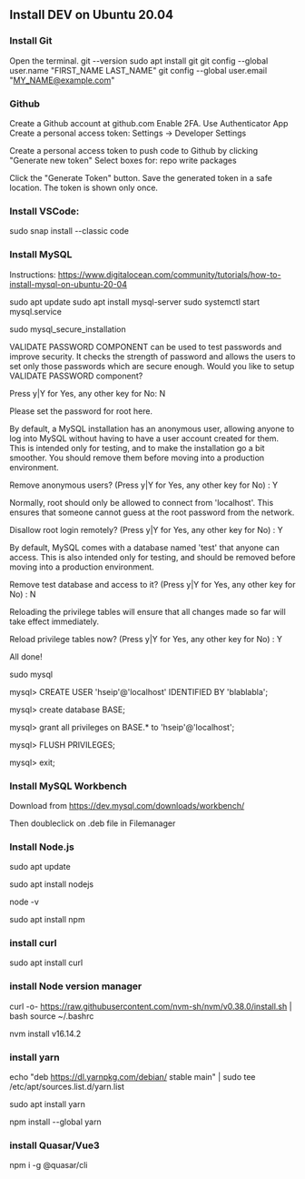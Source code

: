 ## Install DEV on Ubuntu 20.04
### Install Git
Open the terminal.
git --version
sudo apt install git
git config --global user.name "FIRST_NAME LAST_NAME"
git config --global user.email "MY_NAME@example.com"

### Github
Create a Github account at github.com
Enable 2FA. Use Authenticator App
Create a personal access token:
Settings -> Developer Settings

Create a personal access token to push code to Github by clicking "Generate new token"
Select boxes for:
repo
write packages

Click the "Generate Token" button. Save the generated token in a safe location. The token is shown only once.


### Install VSCode:
sudo snap install --classic code



### Install MySQL
Instructions: https://www.digitalocean.com/community/tutorials/how-to-install-mysql-on-ubuntu-20-04


sudo apt update
sudo apt install mysql-server
sudo systemctl start mysql.service

sudo mysql_secure_installation

VALIDATE PASSWORD COMPONENT can be used to test passwords
and improve security. It checks the strength of password
and allows the users to set only those passwords which are
secure enough. Would you like to setup VALIDATE PASSWORD component?

Press y|Y for Yes, any other key for No: N


Please set the password for root here.



By default, a MySQL installation has an anonymous user,
allowing anyone to log into MySQL without having to have
a user account created for them. This is intended only for
testing, and to make the installation go a bit smoother.
You should remove them before moving into a production
environment.

Remove anonymous users? (Press y|Y for Yes, any other key for No) : Y


Normally, root should only be allowed to connect from
'localhost'. This ensures that someone cannot guess at
the root password from the network.

Disallow root login remotely? (Press y|Y for Yes, any other key for No) : Y


By default, MySQL comes with a database named 'test' that
anyone can access. This is also intended only for testing,
and should be removed before moving into a production
environment.

Remove test database and access to it? (Press y|Y for Yes, any other key for No) : N

Reloading the privilege tables will ensure that all changes
made so far will take effect immediately.

Reload privilege tables now? (Press y|Y for Yes, any other key for No) : Y

All done! 



sudo mysql


mysql> CREATE USER 'hseip'@'localhost' IDENTIFIED BY 'blablabla';

mysql> create database BASE;

mysql> grant all privileges on BASE.* to 'hseip'@'localhost';

mysql> FLUSH PRIVILEGES;

mysql> exit;


### Install MySQL Workbench
Download from https://dev.mysql.com/downloads/workbench/

Then doubleclick on .deb file in Filemanager

 
### Install Node.js

sudo apt update

sudo apt install nodejs

node -v

sudo apt install npm


### install curl
sudo apt install curl


### install Node version manager
curl -o- https://raw.githubusercontent.com/nvm-sh/nvm/v0.38.0/install.sh | bash
source ~/.bashrc

nvm install v16.14.2


### install yarn

echo "deb https://dl.yarnpkg.com/debian/ stable main" | sudo tee /etc/apt/sources.list.d/yarn.list

sudo apt install yarn

npm install --global yarn

### install Quasar/Vue3
npm i -g @quasar/cli



